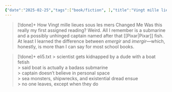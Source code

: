 ```yaml
---
{"date":"2025-02-25","tags":["book/fiction", ],"title":"Vingt mille lieues sous les mers","subtitle":null,"author":"[[Jules Verne]]","description":"A huge sea monster has attacked and wrecked several ships from beneath the sea.","publisher":"Scholastic Inc.","publishDate":"2003-05","totalPage":446,"isbn10":439227151,"isbn13":9780439227155,"topic":"[[Adventure]]","start":"2012-03-01","finish":"2012-04-01","publish":true,"PassFrontmatter":true}
---
```


>[!done]+ How Vingt mille lieues sous les mers Changed Me
>Was this really my first assigned reading? Weird. All I remember is a submarine and a possibly unhinged captain named after that [[Pixar\|Pixar]] fish. At least I learned the difference between _emergir_ and _imergir_—which, honestly, is more than I can say for most school books.

>[!done]+ eli5.txt
>\> scientist gets kidnapped by a dude with a boat fetish  
>\> said boat is actually a badass submarine  
>\> captain doesn’t believe in personal space  
>\> sea monsters, shipwrecks, and existential dread ensue  
>\> no one leaves, except when they do